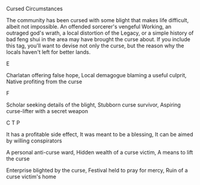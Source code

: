 Cursed Circumstances

The community has been cursed with some blight that makes life difficult, albeit not impossible. An offended sorcerer's vengeful Working, an outraged god's wrath, a local distortion of the Legacy, or a simple history of bad feng shui in the area may have brought the curse about. If you include this tag, you'll want to devise not only the curse, but the reason why the locals haven't left for better lands.

E

Charlatan offering false hope, Local demagogue blaming a useful culprit, Native profiting from the curse

F

Scholar seeking details of the blight, Stubborn curse survivor, Aspiring curse-lifter with a secret weapon

C T P

It has a profitable side effect, It was meant to be a blessing, It can be aimed by willing conspirators

A personal anti-curse ward, Hidden wealth of a curse victim, A means to lift the curse

Enterprise blighted by the curse, Festival held to pray for mercy, Ruin of a curse victim's home